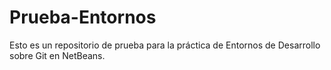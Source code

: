 # Prueba-Entornos
Esto es un repositorio de prueba para la práctica de Entornos de Desarrollo sobre Git en NetBeans.
